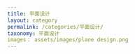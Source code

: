 ```yaml
---
title: 平面设计
layout: category
permalink: /categories/平面设计/
taxonomy: 平面设计
images： assets/images/plane design.png
---
```


